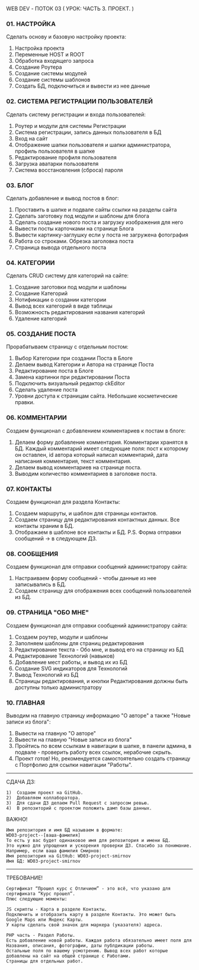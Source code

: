 WEB DEV - ПОТОК 03 ( УРОК: ЧАСТЬ 3. ПРОЕКТ. )

### 01. НАСТРОЙКА

Сделать основу и базовую настройку проекта:
1)  Настройка проекта
2)  Переменные HOST и ROOT
3)  Обработка входящего запроса
4)  Создание Роутера
5)  Создание системы модулей
6)  Создание системы шаблонов
7)  Создать БД, подключиться и вывести из нее данные


### 02. СИСТЕМА РЕГИСТРАЦИИ ПОЛЬЗОВАТЕЛЕЙ

Сделать систему регистрации и входа пользователей:
1)  Роутер и модули для системы Регистрации
2)  Система регистрации, запись данных пользователя в БД
3)  Вход на сайт
4)  Отображение шапки пользователя и шапки администратора, профиль пользователя в шапке
5)  Редактирование профиля пользователя
6)  Загрузка аватарки пользователя
7)  Система восстановления (сброса) пароля


### 03. БЛОГ

Сделать добавление и вывод постов в блог:
1) Проставить в шапке и подвале сайты ссылки на разделы сайта
2) Сделать заготовку под модули и шаблоны для блога
3) Сделать создание нового поста и загрузку изображения для него
4) Вывести посты карточками на странице Блога
5) Вывести картинку-заглушку если у поста не загружена фотография
6) Работа со строками. Обрезка заголовка поста
7) Страница вывода отдельного поста


### 04. КАТЕГОРИИ

Сделать CRUD систему для категорий на сайте:
1) Создание заготовки под модули и шаблоны
2) Создание Категорий
3) Нотификации о создании категории
4) Вывод всех категорий в виде таблицы
5) Возможность редактирования названия категорий
6) Удаление категорий


### 05. СОЗДАНИЕ ПОСТА

Прорабатываем страницу с отдельным постом:
1) Выбор Категории при создании Поста в Блоге
2) Делаем вывод Категории и Автора на странице Поста
3) Редактирование поста в Блоге
4) Замена картинки при редактировании Поста
5) Подключить визуальный редактор ckEditor
6) Сделать удаление поста
7) Уровни доступа к страницам сайта. Небольшие косметические правки.


### 06. КОММЕНТАРИИ

Создаем функционал с добавлением комментариев к постам в блоге:
1) Делаем форму добавление комментария. Комментарии хранятся в БД. Каждый комментарий имеет следующие поля: пост к которому он оставлен, id автора который написал комментарий, дата написания комментария, текст комментария.
2) Делаем вывод комментариев на странице поста.
3) Выводим количество комментариев в заголовке поста.


### 07. КОНТАКТЫ

Создаем функционал для раздела Контакты:
1) Создаем маршруты, и шаблон для страницы контактов.
2) Создаем страницу для редактирования контактных данных. Все контакты храним в БД.
3) Отображаем в шаблоне все контакты и БД.
P.S. Форма отправки сообщений → в следующем ДЗ.


### 08. СООБЩЕНИЯ

Создаем функционал для отправки сообщений администратору сайта:
1) Настраиваем форму сообщений - чтобы данные из нее записывались в БД.
2) Создаем страницу для отображения всех сообщений пользователей из БД.


### 09. СТРАНИЦА "ОБО МНЕ"

Создаем функционал для отправки сообщений администратору сайта:
1) Создаем роутер, модули и шаблоны
2) Заполняем шаблоны для страниц редактирования
3) Редактирование текста - Обо мне, и вывод его на страницу из БД
4) Редактирование Технологий (навыков)
5) Добавление мест работы, и вывод их из БД
6) Создание SVG индикаторов для Технологий
7) Вывод Технологий из БД
8) Страницы редактирования, и кнопки Редактирования должны быть доступны только администратору


### 10. ГЛАВНАЯ

Выводим на главную страницу информацию "О авторе" а также "Новые записи из блога":
1) Вывести на главную "О авторе"
2) Вывести на главную "Новые записи из блога"
3) Пройтись по всем ссылкам в навигации в шапке, в панели админа, в подвале - проверить работу всех ссылок, нерабочие скрыть.
4) Проект готов! Но, рекомендуется самостоятельно создать страницу с Портфолио для ссылки навигации "Работы".


______________________________________________________

СДАЧА ДЗ:
```
1)  Создаем проект на GitHub. 
2)  Добавляем коллаборатора.
3)  Для сдачи ДЗ делаем Pull Request с запросом ревью.
4)  В репозиторий с проектом положить дамп базы данных.
```

ВАЖНО!
```
Имя репозитория и имя БД называем в формате:
WD03-project--[ваша-фамилия]
То есть у вас будет одинаковое имя для репозитория и имени БД.
Это нужно для упрощения и ускорения проверки ДЗ. Спасибо за понимание.
Например, если ваша фамилия Смирнов:
Имя репозитория на GitHub: WD03-project-smirnov
Имя БД: WD03-project-smirnov
```


______________________________________________________
ТРЕБОВАНИЕ! 
```
Сертификат “Прошел курс с Отличием” - это всё, что указано для сертификата “Курс прошел”.
Плюс следующие моменты:

JS скрипты - Карта в разделе Контакты. 
Подключить и отобразить карту в разделе Контакты. Это может быть Google Maps или Яндекс Карты.
У карты сделать свой значок для маркера (указателя) адреса.

PHP часть - Раздел Работы. 
Есть добавление новой работы. Каждая работа обязательно имеет поля для Названия, описания, фотографии, даты публдикации работы.
Остальные поля по вашему усмотрению. Вывод всех работ которые добавлены на сайт на общей странице с Работами.
Страницы для отдельных работ.

```
